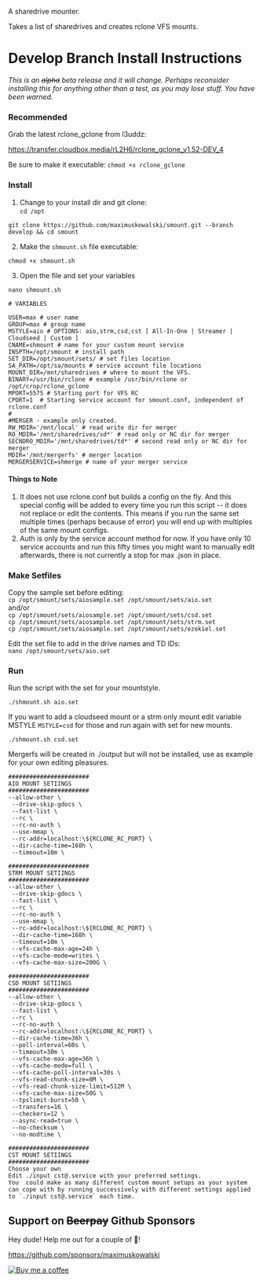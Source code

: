 
A sharedrive mounter.

Takes a list of sharedrives and creates rclone VFS mounts.

# Develop Branch Install Instructions
_This is an ~~alpha~~ beta release and it will change.  Perhaps reconsider installing this for anything other than a test, as you may lose stuff. You have been warned._

### Recommended
Grab the latest rclone_gclone from l3uddz: 

https://transfer.cloudbox.media/rL2H6/rclone_gclone_v1.52-DEV_4

Be sure to make it executable: `chmod +x rclone_gclone`

### Install 
1) Change to your install dir and git clone:  
`cd /opt`

`git clone https://github.com/maximuskowalski/smount.git --branch develop && cd smount`

2) Make the `shmount.sh` file executable:

`chmod +x shmount.sh`  

3) Open the file and set your variables 

`nano shmount.sh`

```
# VARIABLES

USER=max # user name
GROUP=max # group name
MSTYLE=aio # OPTIONS: aio,strm,csd,cst [ All-In-One | Streamer | Cloudseed | Custom ]
CNAME=shmount # name for your custom mount service
INSPTH=/opt/smount # install path
SET_DIR=/opt/smount/sets/ # set files location
SA_PATH=/opt/sa/mounts # service account file locations
MOUNT_DIR=/mnt/sharedrives # where to mount the VFS.
BINARY=/usr/bin/rclone # example /usr/bin/rclone or /opt/crop/rclone_gclone
MPORT=5575 # Starting port for VFS RC
CPORT=1  # Starting service account for smount.conf, independent of rclone.conf
#
#MERGER - example only created.
RW_MDIR='/mnt/local' # read write dir for merger
RO_MDIR='/mnt/sharedrives/sd*' # read only or NC dir for merger
SECNDRO_MDIR='/mnt/sharedrives/td*' # second read only or NC dir for merger
MDIR='/mnt/mergerfs' # merger location
MERGERSERVICE=shmerge # name of your merger service

```

#### Things to Note
1) It does not use rclone.conf but builds a config on the fly. And this special config will be added to every time you run this script -- it does not replace or edit the contents.  This means if you run the same set multiple times (perhaps because of error) you will end up with multiples of the same mount configs. 
2) Auth is only by the service account method for now. If you have only 10 service accounts and run this fifty times you might want to manually edit afterwards, there is not currently a stop for max .json in place. 

### Make Setfiles
Copy the sample set before editing:  
`cp /opt/smount/sets/aiosample.set /opt/smount/sets/aio.set`  
and/or  
`cp /opt/smount/sets/aiosample.set /opt/smount/sets/csd.set`  
`cp /opt/smount/sets/aiosample.set /opt/smount/sets/strm.set`  
`cp /opt/smount/sets/aiosample.set /opt/smount/sets/ezekiel.set`  

Edit the set file to add in the drive names and TD IDs:  
`nano /opt/smount/sets/aio.set` 

### Run
Run the script with the set for your mountstyle.

`./shmount.sh aio.set`

If you want to add a cloudseed mount or a strm only mount edit variable MSTYLE `MSTYLE=csd` for those and run again with set for new mounts.

`./shmount.sh csd.set`

Mergerfs will be created in ./output but will not be installed, use as example for your own editing pleasures.

```
#######################
AIO MOUNT SETIINGS
#######################
--allow-other \
 --drive-skip-gdocs \
 --fast-list \
 --rc \
 --rc-no-auth \
 --use-mmap \
 --rc-addr=localhost:\${RCLONE_RC_PORT} \
 --dir-cache-time=168h \
 --timeout=10m \

#######################
STRM MOUNT SETIINGS
#######################
--allow-other \
 --drive-skip-gdocs \
 --fast-list \
 --rc \
 --rc-no-auth \
 --use-mmap \
 --rc-addr=localhost:\${RCLONE_RC_PORT} \
 --dir-cache-time=168h \
 --timeout=10m \
 --vfs-cache-max-age=24h \
 --vfs-cache-mode=writes \
 --vfs-cache-max-size=200G \

#######################
CSD MOUNT SETIINGS
#######################
--allow-other \
 --drive-skip-gdocs \
 --fast-list \
 --rc \
 --rc-no-auth \
 --rc-addr=localhost:\${RCLONE_RC_PORT} \
 --dir-cache-time=36h \
 --poll-interval=60s \
 --timeout=30m \
 --vfs-cache-max-age=36h \
 --vfs-cache-mode=full \
 --vfs-cache-poll-interval=30s \
 --vfs-read-chunk-size=8M \
 --vfs-read-chunk-size-limit=512M \
 --vfs-cache-max-size=50G \
 --tpslimit-burst=50 \
 --transfers=16 \
 --checkers=12 \
 --async-read=true \
 --no-checksum \
 --no-modtime \

#######################
CST MOUNT SETIINGS
#######################
Choose your own
Edit ./input cst@.service with your preferred settings.
You  could make as many different custom mount setups as your system can cope with by running successively with different settings applied to `./input cst@.service` each time.
```

## Support on ~~Beerpay~~ Github Sponsors
Hey dude! Help me out for a couple of :beers:!

https://github.com/sponsors/maximuskowalski

[![Buy me a coffee][buymeacoffee-shield]][buymeacoffee]

[buymeacoffee-shield]: https://www.buymeacoffee.com/assets/img/guidelines/download-assets-sm-2.svg
[buymeacoffee]: https://github.com/sponsors/maximuskowalski
